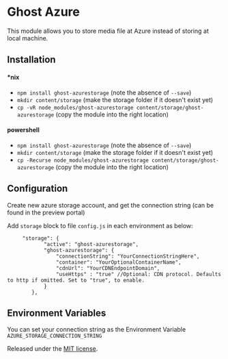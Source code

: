 # Ghost Azure

This module allows you to store media file at Azure instead of storing at local machine.

## Installation

#### *nix

* `npm install ghost-azurestorage` (note the absence of `--save`)
* `mkdir content/storage` (make the storage folder if it doesn't exist yet)
* `cp -vR node_modules/ghost-azurestorage content/storage/ghost-azurestorage` (copy the module into the right location)

#### powershell
* `npm install ghost-azurestorage` (note the absence of `--save`)
* `mkdir content/storage` (make the storage folder if it doesn't exist yet)
* `cp -Recurse node_modules/ghost-azurestorage content/storage/ghost-azurestorage` (copy the module into the right location)


## Configuration

Create new azure storage account, and get the connection string (can be found in the preview portal)

Add `storage` block to file `config.js` in each environment as below:
```
     "storage": {
			"active": "ghost-azurestorage",
			"ghost-azurestorage": {
				"connectionString": "YourConnectionStringHere",
				"container": "YourOptionalContainerName",
				"cdnUrl": "YourCDNEndpointDomain",
				"useHttps" : "true" //Optional: CDN protocol. Defaults to http if omitted. Set to "true", to enable.
			}
		},
```

## Environment Variables

You can set your connection string as the Environment Variable `AZURE_STORAGE_CONNECTION_STRING`

Released under the [MIT license](https://github.com/muzix/ghost-s3/blob/master/LICENSE).
